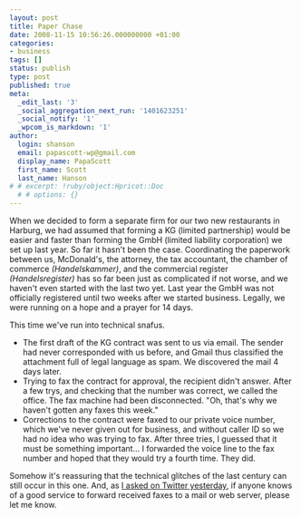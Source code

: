 ```yaml
---
layout: post
title: Paper Chase
date: 2008-11-15 10:56:26.000000000 +01:00
categories:
- business
tags: []
status: publish
type: post
published: true
meta:
  _edit_last: '3'
  _social_aggregation_next_run: '1401623251'
  _social_notify: '1'
  _wpcom_is_markdown: '1'
author:
  login: shanson
  email: papascott-wp@gmail.com
  display_name: PapaScott
  first_name: Scott
  last_name: Hanson
# # excerpt: !ruby/object:Hpricot::Doc
  # # options: {}
---
```

<p>When we decided to form a separate firm for our two new restaurants in Harburg, we had assumed that forming a KG (limited partnership) would be easier and faster than forming the GmbH (limited liability corporation) we set up last year. So far it hasn't been the case. Coordinating the paperwork between us, McDonald's, the attorney, the tax accountant, the chamber of commerce <em>(Handelskammer)</em>, and the commercial register <em>(Handelsregister)</em> has so far been just as complicated if not worse, and we haven't even started with the last two yet. Last year the GmbH was not officially registered until two weeks after we started business. Legally, we were running on a hope and a prayer for 14 days.</p>
<p>This time we've run into technical snafus.</p>
<ul>
<li>The first draft of the KG contract was sent to us via email. The sender had never corresponded with us before, and Gmail thus classified the attachment full of legal language as spam. We discovered the mail 4 days later.</li>
<li>Trying to fax the contract for approval, the recipient didn't answer. After a few trys, and checking that the number was correct, we called the office. The fax machine had been disconnected. "Oh, that's why we haven't gotten any faxes this week." </li>
<li>Corrections to the contract were faxed to our private voice number, which we've never given out for business, and without caller ID so we had no idea who was trying to fax. After three tries, I guessed that it must be something important... I forwarded the voice line to the fax number and hoped that they would try a fourth time. They did.</li>
</ul>
<p>Somehow it's reassuring that the technical glitches of the last century can still occur in this one. And, as <a href="http://twitter.com/papascott/statuses/1005568106">I asked on Twitter yesterday</a>,  if anyone knows of a good service to forward received faxes to a mail or web server, please let me know.</p>
